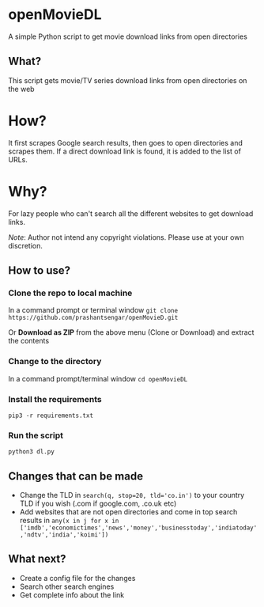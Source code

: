 # openMovieDL
A simple Python script to get movie download links from open directories

## What?
This script gets movie/TV series download links from open directories on the web

# How?
It first scrapes Google search results, then goes to open directories and scrapes them.
If a direct download link is found, it is added to the list of URLs. 

# Why?
For lazy people who can't search all the different websites to get download links.

*Note*: Author not intend any copyright violations. Please use at your own discretion.

## How to use?

### Clone the repo to local machine 
In a command prompt or terminal window 
`git clone https://github.com/prashantsengar/openMovieD.git`

Or **Download as ZIP** from the above menu (Clone or Download) and extract the contents

### Change to the directory 
In a command prompt/terminal window
`cd openMovieDL`


### Install the requirements 
`pip3 -r requirements.txt`

### Run the script 
`python3 dl.py`


## Changes that can be made
- Change the TLD in `search(q, stop=20, tld='co.in')` to your country TLD if you wish (.com if google.com, .co.uk etc)
- Add websites that are not open directories and come in top search results in `any(x in j for x in ['imdb','economictimes','news','money','businesstoday','indiatoday','ndtv','india','koimi'])`

## What next?
- Create a config file for the changes
- Search other search engines
- Get complete info about the link


